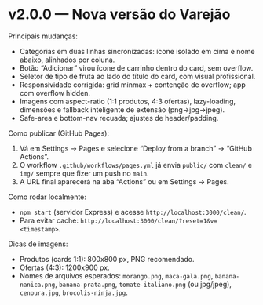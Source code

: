 # v2.0.0 — Nova versão do Varejão

Principais mudanças:

- Categorias em duas linhas sincronizadas: ícone isolado em cima e nome abaixo, alinhados por coluna.
- Botão “Adicionar” virou ícone de carrinho dentro do card, sem overflow.
- Seletor de tipo de fruta ao lado do título do card, com visual profissional.
- Responsividade corrigida: grid minmax + contenção de overflow; app com overflow hidden.
- Imagens com aspect-ratio (1:1 produtos, 4:3 ofertas), lazy-loading, dimensões e fallback inteligente de extensão (png→jpg→jpeg).
- Safe-area e bottom-nav recuada; ajustes de header/padding.

Como publicar (GitHub Pages):

1. Vá em Settings → Pages e selecione “Deploy from a branch” → “GitHub Actions”.
2. O workflow `.github/workflows/pages.yml` já envia `public/` com `clean/` e `img/` sempre que fizer um push no `main`.
3. A URL final aparecerá na aba “Actions” ou em Settings → Pages.

Como rodar localmente:

- `npm start` (servidor Express) e acesse `http://localhost:3000/clean/`.
- Para evitar cache: `http://localhost:3000/clean/?reset=1&v=<timestamp>`.

Dicas de imagens:

- Produtos (cards 1:1): 800x800 px, PNG recomendado.
- Ofertas (4:3): 1200x900 px.
- Nomes de arquivos esperados: `morango.png`, `maca-gala.png`, `banana-nanica.png`, `banana-prata.png`, `tomate-italiano.png` (ou jpg/jpeg), `cenoura.jpg`, `brocolis-ninja.jpg`.

